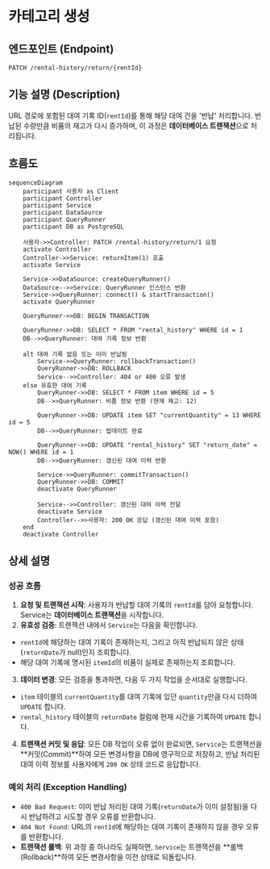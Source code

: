 # 카테고리 생성

## 엔드포인트 (Endpoint)

`PATCH /rental-history/return/{rentId}`

## 기능 설명 (Description)

URL 경로에 포함된 대여 기록 ID(`rentId`)를 통해 해당 대여 건을 '반납' 처리합니다. 반납된 수량만큼 비품의 재고가 다시 증가하며, 이 과정은 **데이터베이스 트랜잭션**으로 처리됩니다.

## 흐름도

```mermaid
sequenceDiagram
    participant 사용자 as Client
    participant Controller
    participant Service
    participant DataSource
    participant QueryRunner
    participant DB as PostgreSQL

    사용자->>Controller: PATCH /rental-history/return/1 요청
    activate Controller
    Controller->>Service: returnItem(1) 호출
    activate Service

    Service->>DataSource: createQueryRunner()
    DataSource-->>Service: QueryRunner 인스턴스 반환
    Service->>QueryRunner: connect() & startTransaction()
    activate QueryRunner

    QueryRunner->>DB: BEGIN TRANSACTION

    QueryRunner->>DB: SELECT * FROM "rental_history" WHERE id = 1
    DB-->>QueryRunner: 대여 기록 정보 반환

    alt 대여 기록 없음 또는 이미 반납됨
        Service->>QueryRunner: rollbackTransaction()
        QueryRunner->>DB: ROLLBACK
        Service-->>Controller: 404 or 400 오류 발생
    else 유효한 대여 기록
        QueryRunner->>DB: SELECT * FROM item WHERE id = 5
        DB-->>QueryRunner: 비품 정보 반환 (현재 재고: 12)

        QueryRunner->>DB: UPDATE item SET "currentQuantity" = 13 WHERE id = 5
        DB-->>QueryRunner: 업데이트 완료

        QueryRunner->>DB: UPDATE "rental_history" SET "return_date" = NOW() WHERE id = 1
        DB-->>QueryRunner: 갱신된 대여 이력 반환

        Service->>QueryRunner: commitTransaction()
        QueryRunner->>DB: COMMIT
        deactivate QueryRunner

        Service-->>Controller: 갱신된 대여 이력 전달
        deactivate Service
        Controller-->>사용자: 200 OK 응답 (갱신된 대여 이력 포함)
    end
    deactivate Controller
```

## 상세 설명

### 성공 흐름

1.  **요청 및 트랜잭션 시작**: 사용자가 반납할 대여 기록의 `rentId`를 담아 요청합니다. Service는 **데이터베이스 트랜잭션**을 시작합니다.
2.  **유효성 검증**: 트랜잭션 내에서 `Service`는 다음을 확인합니다.

- `rentId`에 해당하는 대여 기록이 존재하는지, 그리고 아직 반납되지 않은 상태(`returnDate`가 null)인지 조회합니다.
- 해당 대여 기록에 명시된 `itemId`의 비품이 실제로 존재하는지 조회합니다.

3.  **데이터 변경**: 모든 검증을 통과하면, 다음 두 가지 작업을 순서대로 실행합니다.

- `item` 테이블의 `currentQuantity`를 대여 기록에 있던 `quantity`만큼 다시 더하여 `UPDATE` 합니다.
- `rental_history` 테이블의 `returnDate` 컬럼에 현재 시간을 기록하여 `UPDATE` 합니다.

4.  **트랜잭션 커밋 및 응답**: 모든 DB 작업이 오류 없이 완료되면, `Service`는 트랜잭션을 **커밋(Commit)**하여 모든 변경사항을 DB에 영구적으로 저장하고, 반납 처리된 대여 이력 정보를 사용자에게 `200 OK` 상태 코드로 응답합니다.

### 예외 처리 (Exception Handling)

- `400 Bad Request`: 이미 반납 처리된 대여 기록(`returnDate`가 이미 설정됨)을 다시 반납하려고 시도할 경우 오류를 반환합니다.
- `404 Not Found`: URL의 `rentId`에 해당하는 대여 기록이 존재하지 않을 경우 오류를 반환합니다.
- **트랜잭션 롤백**: 위 과정 중 하나라도 실패하면, `Service`는 트랜잭션을 **롤백(Rollback)**하여 모든 변경사항을 이전 상태로 되돌립니다.
